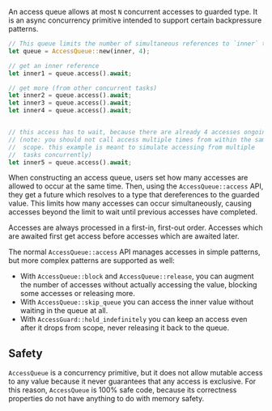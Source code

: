 An access queue allows at most `N` concurrent accesses to guarded type. It is an async concurrency
primitive intended to support certain backpressure patterns.

```rust
// This queue limits the number of simultaneous references to `inner` to 4
let queue = AccessQueue::new(inner, 4);

// get an inner reference
let inner1 = queue.access().await;

// get more (from other concurrent tasks)
let inner2 = queue.access().await;
let inner3 = queue.access().await;
let inner4 = queue.access().await;


// this access has to wait, because there are already 4 accesses ongoing
// (note: you should not call access multiple times from within the same
//  scope. this example is meant to simulate accessing from multiple
//  tasks concurrently)
let inner5 = queue.access().await;
```

When constructing an access queue, users set how many accesses are allowed to occur at the same
time. Then, using the `AccessQueue::access` API, they get a future which resolves to a type that
dereferences to the guarded value. This limits how many accesses can occur simultaneously, causing
accesses beyond the limit to wait until previous accesses have completed.

Accesses are always processed in a first-in, first-out order. Accesses which are awaited first get
access before accesses which are awaited later.

The normal `AccessQueue::access` API manages accesses in simple patterns, but more complex patterns
are supported as well:

* With `AccessQueue::block` and `AccessQueue::release`, you can augment the number of accesses
  without actually accessing the value, blocking some accesses or releasing more.
* With `AccessQueue::skip_queue` you can access the inner value without waiting in the queue at
  all.
* With `AccessGuard::hold_indefinitely` you can keep an access even after it drops from scope,
  never releasing it back to the queue.

## Safety

`AccessQueue` is a concurrency primitive, but it does not allow mutable access to any value because
it never guarantees that any access is exclusive. For this reason, `AccessQueue` is 100% safe code,
because its correctness properties do not have anything to do with memory safety.
